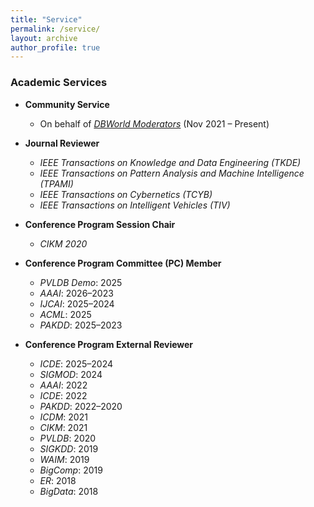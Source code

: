 ```yaml
---
title: "Service"
permalink: /service/
layout: archive
author_profile: true
---
```


### Academic Services

- **Community Service**
  - On behalf of [*DBWorld Moderators*](https://dbworld.sigmod.org/browse.html) (Nov 2021 – Present)

- **Journal Reviewer**
  - *IEEE Transactions on Knowledge and Data Engineering (TKDE)*
  - *IEEE Transactions on Pattern Analysis and Machine Intelligence (TPAMI)*
  - *IEEE Transactions on Cybernetics (TCYB)*
  - *IEEE Transactions on Intelligent Vehicles (TIV)*

- **Conference Program Session Chair**
  - *CIKM 2020*

- **Conference Program Committee (PC) Member**
  - *PVLDB Demo*: 2025  
  - *AAAI*: 2026–2023  
  - *IJCAI*: 2025–2024  
  - *ACML*: 2025  
  - *PAKDD*: 2025–2023

- **Conference Program External Reviewer**
  - *ICDE*: 2025–2024  
  - *SIGMOD*: 2024  
  - *AAAI*: 2022  
  - *ICDE*: 2022  
  - *PAKDD*: 2022–2020  
  - *ICDM*: 2021  
  - *CIKM*: 2021  
  - *PVLDB*: 2020  
  - *SIGKDD*: 2019  
  - *WAIM*: 2019  
  - *BigComp*: 2019  
  - *ER*: 2018  
  - *BigData*: 2018
